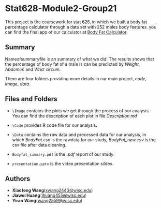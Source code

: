 # Stat628-Module2-Group21
This project is the coursework for stat 628, in which we built a body fat percentage calculator through a data set with 252 males body features. you can find the final app of our calculator at [Body Fat Calculator](https://jiawei98.shinyapps.io/BodyFatUI/).


## Summary
Nameofsummaryfile is an summary of what we did. The results shows that the percentage of body fat of a male is can be predicted by *Weight*, *Abdomen* and *Wrist circum*.

There are four folders providing more details in our main project, *code*, *image*, *data*.

## Files and Folders
- `\Image` contains the plots we get through the process of our analysis. You can find the description of each plot in file *Description.md* 

- `\Code` provides R code file for our analysis.

- `\Data` contains the raw data and precessed data for our analysis, in which *BodyFat.csv* is the rawdata for our study, *BodyFat_new.csv* is the csv file after data cleaning.

- `Bodyfat_summary.pdf` is the *.pdf* report of our study.

- `presentation.pptx` is the video presentation sildes.

## Authors
* **Xiaofeng Wang**(xwang2443@wisc.edu)
* **Jiawei Huang**(jhuang455@wisc.edu)
* **Yiran Wang**(wang2559@wisc.edu)
